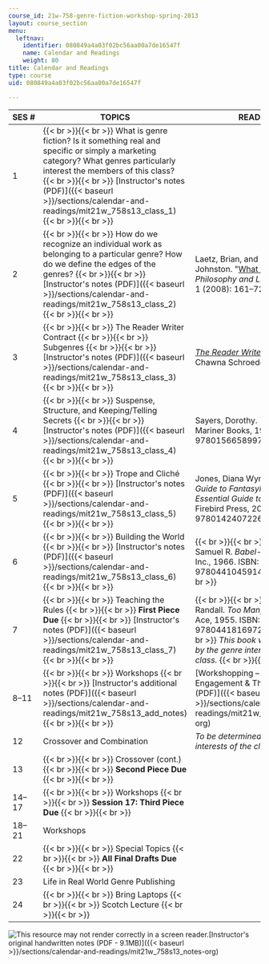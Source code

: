 ```yaml
---
course_id: 21w-758-genre-fiction-workshop-spring-2013
layout: course_section
menu:
  leftnav:
    identifier: 080849a4a03f02bc56aa00a7de16547f
    name: Calendar and Readings
    weight: 80
title: Calendar and Readings
type: course
uid: 080849a4a03f02bc56aa00a7de16547f

---
```


| SES # | TOPICS | READINGS |
| --- | --- | --- |
| 1 |  {{< br >}}{{< br >}} What is genre fiction? Is it something real and specific or simply a marketing category? What genres particularly interest the members of this class? {{< br >}}{{< br >}} [Instructor's notes (PDF)]({{< baseurl >}}/sections/calendar-and-readings/mit21w_758s13_class_1) {{< br >}}{{< br >}}  | &nbsp; |
| 2 |  {{< br >}}{{< br >}} How do we recognize an individual work as belonging to a particular genre? How do we define the edges of the genres? {{< br >}}{{< br >}} [Instructor's notes (PDF)]({{< baseurl >}}/sections/calendar-and-readings/mit21w_758s13_class_2) {{< br >}}{{< br >}}  | Laetz, Brian, and Joshua J. Johnston. "[What is Fantasy?](http://dx.doi.org/10.1353/phl.0.0013)" _Philosophy and Literature_ 32, no. 1 (2008): 161–72. |
| 3 |  {{< br >}}{{< br >}} The Reader Writer Contract {{< br >}}{{< br >}} Subgenres {{< br >}}{{< br >}} [Instructor's notes (PDF)]({{< baseurl >}}/sections/calendar-and-readings/mit21w_758s13_class_3) {{< br >}}{{< br >}}  | [_The Reader Writer Contract_](http://chawnaschroeder.blogspot.com/2009/02/reader-writer-contract.html) by Chawna Schroeder |
| 4 |  {{< br >}}{{< br >}} Suspense, Structure, and Keeping/Telling Secrets {{< br >}}{{< br >}} [Instructor's notes (PDF)]({{< baseurl >}}/sections/calendar-and-readings/mit21w_758s13_class_4) {{< br >}}{{< br >}}  | Sayers, Dorothy. _The Nine Tailors._ Mariner Books, 1966. ISBN: 9780156658997. |
| 5 |  {{< br >}}{{< br >}} Trope and Cliché {{< br >}}{{< br >}} [Instructor's notes (PDF)]({{< baseurl >}}/sections/calendar-and-readings/mit21w_758s13_class_5) {{< br >}}{{< br >}}  | Jones, Diana Wynn. _The Tough Guide to Fantasyland: The Essential Guide to Fantasy Travel._ Firebird Press, 2006. ISBN: 9780142407226. |
| 6 |  {{< br >}}{{< br >}} Building the World {{< br >}}{{< br >}} [Instructor's notes (PDF)]({{< baseurl >}}/sections/calendar-and-readings/mit21w_758s13_class_6) {{< br >}}{{< br >}}  |  {{< br >}}{{< br >}} Delany, Samuel R. _Babel-17._ Ace Books, Inc., 1966. ISBN: 9780441045914. {{< br >}}{{< br >}}  |
| 7 |  {{< br >}}{{< br >}} Teaching the Rules {{< br >}}{{< br >}} **First Piece Due** {{< br >}}{{< br >}} [Instructor's notes (PDF)]({{< baseurl >}}/sections/calendar-and-readings/mit21w_758s13_class_7) {{< br >}}{{< br >}}  |  {{< br >}}{{< br >}} Garrett, Randall. _Too Many Magicians._ Ace, 1955. ISBN: 97804418169724. {{< br >}}{{< br >}} _This book was determined by the genre interests of the class._ {{< br >}}{{< br >}}  |
| 8–11 |  {{< br >}}{{< br >}} Workshops {{< br >}}{{< br >}} [Instructor's additional notes (PDF)]({{< baseurl >}}/sections/calendar-and-readings/mit21w_758s13_add_notes) {{< br >}}{{< br >}}  | [Workshopping – The Rules of Engagement & The Mechanics (PDF)]({{< baseurl >}}/sections/calendar-and-readings/mit21w_758s13_notes-org) |
| 12 | Crossover and Combination | _To be determined by the genre interests of the class._ |
| 13 |  {{< br >}}{{< br >}} Crossover (cont.) {{< br >}}{{< br >}} **Second Piece Due** {{< br >}}{{< br >}}  | &nbsp; |
| 14–17 |  {{< br >}}{{< br >}} Workshops {{< br >}}{{< br >}} **Session 17: Third Piece Due** {{< br >}}{{< br >}}  | &nbsp; |
| 18–21 | Workshops | &nbsp; |
| 22 |  {{< br >}}{{< br >}} Special Topics {{< br >}}{{< br >}} **All Final Drafts Due** {{< br >}}{{< br >}}  | &nbsp; |
| 23 | Life in Real World Genre Publishing | &nbsp; |
| 24 |  {{< br >}}{{< br >}} Bring Laptops {{< br >}}{{< br >}} Scotch Lecture {{< br >}}{{< br >}}  |   

![This resource may not render correctly in a screen reader.](/images/inacessible.gif)[Instructor's original handwritten notes (PDF - 9.1MB)]({{< baseurl >}}/sections/calendar-and-readings/mit21w_758s13_notes-org)